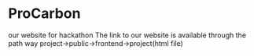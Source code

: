 # ProCarbon
our website for hackathon
The link to our website is available through the path way
project->public->frontend->project(html file)
